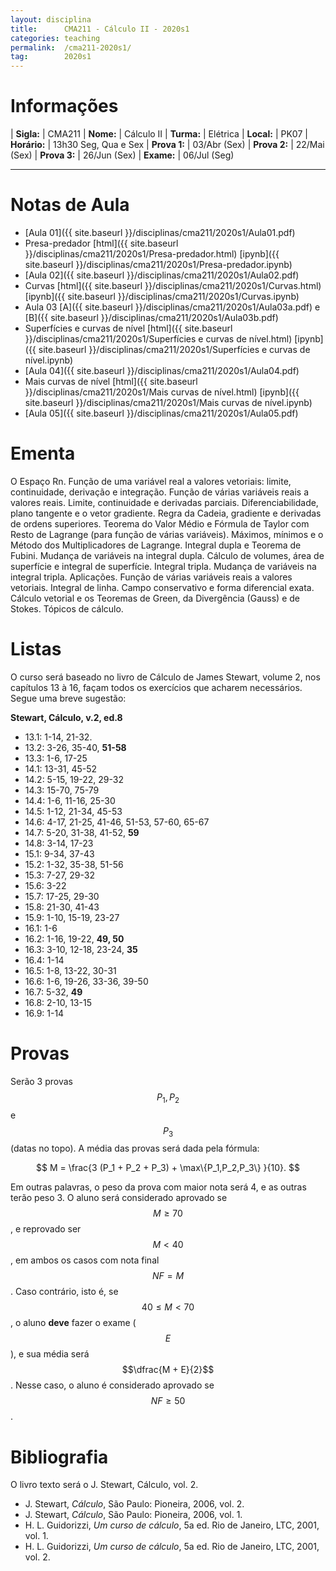 ```yaml
---
layout: disciplina
title:      CMA211 - Cálculo II - 2020s1
categories: teaching
permalink:  /cma211-2020s1/
tag:        2020s1
---
```


# Informações

  | **Sigla:**      | CMA211
  | **Nome:**       | Cálculo II
  | **Turma:**      | Elétrica
  | **Local:**      | PK07
  | **Horário:**    | 13h30 Seg, Qua e Sex
  | **Prova 1:**    | 03/Abr (Sex)
  | **Prova 2:**    | 22/Mai (Sex)
  | **Prova 3:**    | 26/Jun (Sex)
  | **Exame:**      | 06/Jul (Seg)

---

# Notas de Aula

- [Aula 01]({{ site.baseurl }}/disciplinas/cma211/2020s1/Aula01.pdf)
- Presa-predador
  [html]({{ site.baseurl }}/disciplinas/cma211/2020s1/Presa-predador.html)
  [ipynb]({{ site.baseurl }}/disciplinas/cma211/2020s1/Presa-predador.ipynb)
- [Aula 02]({{ site.baseurl }}/disciplinas/cma211/2020s1/Aula02.pdf)
- Curvas
  [html]({{ site.baseurl }}/disciplinas/cma211/2020s1/Curvas.html)
  [ipynb]({{ site.baseurl }}/disciplinas/cma211/2020s1/Curvas.ipynb)
- Aula 03 [A]({{ site.baseurl }}/disciplinas/cma211/2020s1/Aula03a.pdf) e [B]({{ site.baseurl }}/disciplinas/cma211/2020s1/Aula03b.pdf)
- Superfícies e curvas de nível
  [html]({{ site.baseurl }}/disciplinas/cma211/2020s1/Superfícies e curvas de nível.html)
  [ipynb]({{ site.baseurl }}/disciplinas/cma211/2020s1/Superfícies e curvas de nível.ipynb)
- [Aula 04]({{ site.baseurl }}/disciplinas/cma211/2020s1/Aula04.pdf)
- Mais curvas de nível
  [html]({{ site.baseurl }}/disciplinas/cma211/2020s1/Mais curvas de nível.html)
  [ipynb]({{ site.baseurl }}/disciplinas/cma211/2020s1/Mais curvas de nível.ipynb)
- [Aula 05]({{ site.baseurl }}/disciplinas/cma211/2020s1/Aula05.pdf)

# Ementa

O Espaço Rn. Função de uma variável real a valores vetoriais: limite, continuidade, derivação e integração. Função de várias variáveis reais a valores reais. Limite, continuidade e derivadas parciais. Diferenciabilidade, plano tangente e o vetor gradiente. Regra da Cadeia, gradiente e derivadas de ordens superiores. Teorema do Valor Médio e Fórmula de Taylor com Resto de Lagrange (para função de várias variáveis). Máximos, mínimos e o Método dos Multiplicadores de Lagrange. Integral dupla e Teorema de Fubini. Mudança de variáveis na integral dupla. Cálculo de volumes, área de superfície e integral de superfície. Integral tripla. Mudança de variáveis na integral tripla. Aplicações. Função de várias variáveis reais a valores vetoriais. Integral de linha. Campo conservativo e forma diferencial exata. Cálculo vetorial e os Teoremas de Green, da Divergência (Gauss) e de Stokes. Tópicos de cálculo.

# Listas

O curso será baseado no livro de Cálculo de James Stewart, volume 2, nos
capítulos 13 à 16, façam todos os exercícios que acharem necessários.
Segue uma breve sugestão:

**Stewart, Cálculo, v.2, ed.8**
- 13.1: 1-14, 21-32.
- 13.2: 3-26, 35-40, **51-58**
- 13.3: 1-6, 17-25 
- 14.1: 13-31, 45-52
- 14.2: 5-15, 19-22, 29-32
- 14.3: 15-70, 75-79
- 14.4: 1-6, 11-16, 25-30
- 14.5: 1-12, 21-34, 45-53
- 14.6: 4-17, 21-25, 41-46, 51-53, 57-60, 65-67
- 14.7: 5-20, 31-38, 41-52, **59**
- 14.8: 3-14, 17-23
- 15.1: 9-34, 37-43
- 15.2: 1-32, 35-38, 51-56
- 15.3: 7-27, 29-32
- 15.6: 3-22
- 15.7: 17-25, 29-30
- 15.8: 21-30, 41-43
- 15.9: 1-10, 15-19, 23-27
- 16.1: 1-6
- 16.2: 1-16, 19-22, **49, 50**
- 16.3: 3-10, 12-18, 23-24, **35**
- 16.4: 1-14
- 16.5: 1-8, 13-22, 30-31
- 16.6: 1-6, 19-26, 33-36, 39-50
- 16.7: 5-32, **49**
- 16.8: 2-10, 13-15
- 16.9: 1-14

# Provas

Serão 3 provas $$P_1, P_2$$ e $$P_3$$ (datas no topo). A média das
provas será dada pela fórmula:

$$ M = \frac{3 (P_1 + P_2 + P_3) + \max\{P_1,P_2,P_3\} }{10}. $$

Em outras palavras, o peso da prova com maior nota será 4, e as outras terão peso 3.
O aluno será considerado aprovado se $$M \geq 70$$, e reprovado ser $$M < 40$$, em ambos
os casos com nota final $$NF = M$$.
Caso contrário, isto é, se $$40 \leq M < 70$$, o aluno **deve** fazer o exame ($$E$$),
e sua média será $$\dfrac{M + E}{2}$$. Nesse caso, o aluno é considerado aprovado
se $$NF \geq 50$$.

# Bibliografia

O livro texto será o J. Stewart, Cálculo, vol. 2.

  - J. Stewart, _Cálculo_, São Paulo: Pioneira, 2006, vol. 2.
  - J. Stewart, _Cálculo_, São Paulo: Pioneira, 2006, vol. 1.
  - H. L. Guidorizzi, _Um curso de cálculo_, 5a ed. Rio de Janeiro, LTC, 2001,
    vol. 1.
  - H. L. Guidorizzi, _Um curso de cálculo_, 5a ed. Rio de Janeiro, LTC, 2001,
    vol. 2.

